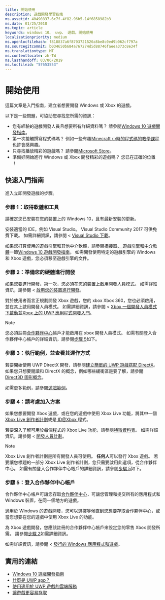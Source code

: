 ```yaml
---
title: 開始使用
description: 遊戲開發學習指南
ms.assetid: 40490837-6c7f-4f82-96b5-14f6858982b3
ms.date: 01/25/2018
ms.topic: article
keywords: windows 10、 uwp、 遊戲，開始使用
localizationpriority: medium
ms.openlocfilehash: f818837a6f8703721520a8be8c0ed9b062cf797a
ms.sourcegitcommit: b034650b684a767274d5d88746faeea373c8e34f
ms.translationtype: MT
ms.contentlocale: zh-TW
ms.lasthandoff: 03/06/2019
ms.locfileid: "57653553"
---
```

# <a name="getting-started"></a>開始使用

這篇文章是入門指南，建立者想要開發 Windows 或 Xbox 的遊戲。 

以下是一些問題，可協助您尋找您所需的資訊：
* 您有經驗的遊戲開發人員且想要所有詳細資料嗎？ 請參閱[Windows 10 遊戲開發指南](e2e.md)。
* 第一次接觸撰寫程式碼嗎？ 例如一些有趣[Minecraft 小時的程式碼的教學課程](https://code.org/minecraft)也許會感興趣。
* 只尋找播放精彩的遊戲嗎？ 請參閱[Microsoft Store](https://www.microsoft.com/store)。
* 準備好開始進行 Windows 或 Xbox 開發精彩的遊戲嗎？  您已在正確的位置 ！

## <a name="quick-start-guide"></a>快速入門指南

進入立即開發遊戲的步驟。

### <a name="step-1-get-the-software-and-tools"></a>步驟 1：取得軟體和工具

請確定您已安裝在您的裝置上的 Windows 10，且有最新安裝的更新。

安裝適當的 IDE，例如 Visual Studio。 Visual Studio Community 2017 可供免費下載。 如需詳細資訊，請參閱 < [Visual Studio 下載](https://www.visualstudio.com/downloads/)。

如果您打算使用的遊戲引擎和其他中介軟體，請參閱[橋接器、 遊戲引擎和中介軟體](e2e.md#bridges-game-engines-and-middleware)一節[Windows 10 遊戲開發指南](e2e.md)。 如需開發使用特定的遊戲引擎的 Windows 和 Xbox 遊戲，您必須移至遊戲引擎的文件。

### <a name="step-2-prepare-your-hardware-for-development"></a>步驟 2：準備您的硬體進行開發

如果您要進行開發，第一次，您必須在您的裝置上啟用開發人員模式。 如需詳細資訊，請參閱 <<c0> [ 啟用您的裝置進行開發](../get-started/enable-your-device-for-development.md)。

對於使用者而言正規劃開發 Xbox 遊戲，您的 xbox Xbox 360，您也必須啟用，並在其上啟用開發人員模式。 如需詳細資訊，請參閱 < [Xbox 一個開發人員模式下啟動](../xbox-apps/devkit-activation.md)並[Xbox 上的 UWP 應用程式開發入門](../xbox-apps/getting-started.md)。 

> [!Note]
> 您必須註冊[合作夥伴中心](https://partner.microsoft.com/dashboard)帳戶才能啟用在 xbox 開發人員模式。 如需有關登入合作夥伴中心帳戶的詳細資訊，請參閱[步驟 5](#step-5-sign-up-for-a-partner-center-account)如下。

### <a name="step-3-run-a-sample-and-see-how-it-works"></a>步驟 3：執行範例，並查看其運作方式

若要開始使用 UWP DirectX 開發，請參閱[建立簡單的 UWP 遊戲搭配 DirectX](tutorial--create-your-first-uwp-directx-game.md)。 如果您只想要閱讀和 DirectX 的概念，例如哪些緩衝區是要了解，請參閱[Direct3D 圖形概念](../graphics-concepts/index.md)。

如需更多範例，請參閱[遊戲範例](e2e.md#game-samples)。

### <a name="step-4-consider-joining-a-program"></a>步驟 4：請考慮加入方案

如果您想要開發 Xbox 遊戲，或在您的遊戲中使用 Xbox Live 功能，將其中一個[Xbox Live 創作者計劃](https://developer.microsoft.com/games/xbox/xboxlive/creator)或是[ ID@Xbox ](https://www.xbox.com/Developers/id)程式。 

若要深入了解可用於每個程式的 Xbox Live 功能，請參閱[特徵資料表](../xbox-live/developer-program-overview.md#feature-table)。 如需詳細資訊，請參閱 <<c0> [ 開發人員計劃](e2e.md#developer-programs)。

> [!Note]
> Xbox Live 創作者計劃是所有開發人員可使用。 **任何人**可以發行 Xbox 遊戲。 若要讓您標題的一部分 Xbox Live 創作者計劃，您只需要啟用此選項，從合作夥伴中心。 如需有關登入合作夥伴中心帳戶的詳細資訊，請參閱[步驟 5](#step-5-sign-up-for-a-partner-center-account)如下。

### <a name="step-5-sign-up-for-a-partner-center-account"></a>步驟 5：登入合作夥伴中心帳戶

合作夥伴中心帳戶可讓您存取[合作夥伴中心](https://partner.microsoft.com/dashboard)，可讓您管理和提交所有的應用程式和 Windows 裝置，在同一個地方的遊戲。

適用於 Windows 的遊戲開發，您可以選擇等候直到您想要存取合作夥伴中心，或當您想要在您的遊戲中使用 Xbox Live 的功能。

為 Xbox 遊戲開發，您應該註冊的合作夥伴中心帳戶來設定您的零售 Xbox 開發所需。 請參閱[步驟 2](#step-2-prepare-your-hardware-for-development)如需詳細資訊。

如需詳細資訊，請參閱 <<c0> [ 發行的 Windows 應用程式和遊戲](../publish/index.md)。

## <a name="useful-links"></a>實用的連結

* [Windows 10 遊戲開發指南](e2e.md)
* [什麼是 UWP app？](../get-started/universal-application-platform-guide.md)
* [使用適用於 UWP 遊戲的雲端服務](cloud-for-games.md)
* [讓遊戲更容易存取](accessibility-for-games.md)
